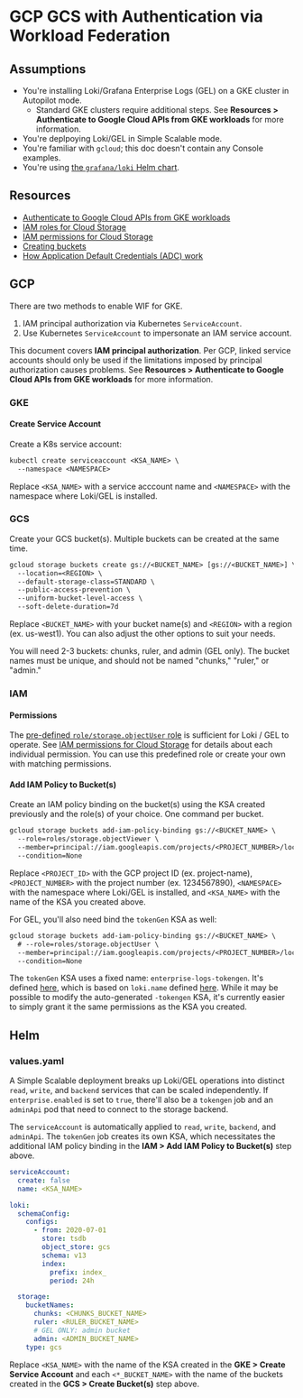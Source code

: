 # GCP GCS with Authentication via Workload Federation

## Assumptions

- You're installing Loki/Grafana Enterprise Logs (GEL) on a GKE cluster in Autopilot mode.
  - Standard GKE clusters require additional steps. See **Resources > Authenticate to Google Cloud APIs from GKE workloads** for more information.
- You're deplpoying Loki/GEL in Simple Scalable mode.
- You're familiar with `gcloud`; this doc doesn't contain any Console examples.
- You're using [the `grafana/loki` Helm chart](https://github.com/grafana/loki/tree/main/production/helm/loki).

## Resources

- [Authenticate to Google Cloud APIs from GKE workloads](https://cloud.google.com/kubernetes-engine/docs/how-to/workload-identity)
- [IAM roles for Cloud Storage](https://cloud.google.com/storage/docs/access-control/iam-roles)
- [IAM permissions for Cloud Storage](https://cloud.google.com/storage/docs/access-control/iam-permissions)
- [Creating buckets](https://cloud.google.com/storage/docs/creating-buckets)
- [How Application Default Credentials (ADC) work](https://cloud.google.com/docs/authentication/application-default-credentials)

## GCP

There are two methods to enable WIF for GKE.

1. IAM principal authorization via Kubernetes `ServiceAccount`.
2. Use Kubernetes `ServiceAccount` to impersonate an IAM service account.

This document covers **IAM principal authorization**. Per GCP, linked service accounts should only be used if the limitations imposed by principal authorization causes problems. See **Resources > Authenticate to Google Cloud APIs from GKE workloads** for more information.

### GKE

#### Create Service Account

Create a K8s service account:

```txt
kubectl create serviceaccount <KSA_NAME> \
  --namespace <NAMESPACE>
```

Replace `<KSA_NAME>` with a service acccount name and `<NAMESPACE>` with the namespace where Loki/GEL is installed.

### GCS

Create your GCS bucket(s). Multiple buckets can be created at the same time.

```txt
gcloud storage buckets create gs://<BUCKET_NAME> [gs://<BUCKET_NAME>] \
  --location=<REGION> \
  --default-storage-class=STANDARD \
  --public-access-prevention \
  --uniform-bucket-level-access \
  --soft-delete-duration=7d
```

Replace `<BUCKET_NAME>` with your bucket name(s) and `<REGION>` with a region (ex. us-west1). You can also adjust the other options to suit your needs.

You will need 2-3 buckets: chunks, ruler, and admin (GEL only). The bucket names must be unique, and should not be named "chunks," "ruler," or "admin."

### IAM

#### Permissions

The [pre-defined `role/storage.objectUser` role](https://cloud.google.com/storage/docs/access-control/iam-roles) is sufficient for Loki / GEL to
 operate. See [IAM permissions for Cloud Storage](https://cloud.google.com/storage/docs/access-control/iam-permissions) for details about each individual
 permission. You can use this predefined role or create your own with matching permissions.

#### Add IAM Policy to Bucket(s)

Create an IAM policy binding on the bucket(s) using the KSA created previously and the role(s) of your choice. One command per bucket.

```txt
gcloud storage buckets add-iam-policy-binding gs://<BUCKET_NAME> \
  --role=roles/storage.objectViewer \
  --member=principal://iam.googleapis.com/projects/<PROJECT_NUMBER>/locations/global/workloadIdentityPools/<PROJECT_ID>.svc.id.goog/subject/ns/<NAMESPACE>/sa/<KSA_NAME> \
  --condition=None
```

Replace `<PROJECT_ID>` with the GCP project ID (ex. project-name), `<PROJECT_NUMBER>` with the project number (ex. 1234567890), `<NAMESPACE>` with the namespace where Loki/GEL is installed, and `<KSA_NAME>` with the name of the KSA you created above.

For GEL, you'll also need bind the `tokenGen` KSA as well:

```txt
gcloud storage buckets add-iam-policy-binding gs://<BUCKET_NAME> \
  # --role=roles/storage.objectUser \
  --member=principal://iam.googleapis.com/projects/<PROJECT_NUMBER>/locations/global/workloadIdentityPools/<PROJECT_ID>.svc.id.goog/subject/ns/<NAMESPACE>/sa/enterprise-logs-tokengen \
  --condition=None
```

The `tokenGen` KSA uses a fixed name: `enterprise-logs-tokengen`. It's defined [here](https://github.com/grafana/loki/blob/4b5925a28e61f29a20aaabda3a159386a8ba7638/production/helm/loki/templates/tokengen/_helpers.yaml), which is based on `loki.name` defined [here](https://github.com/grafana/loki/blob/716d54e2a9617a80c2496a46e9c4cbf8ed51a5d9/production/helm/loki/templates/_helpers.tpl). While it may be possible to modify the auto-generated `-tokengen` KSA, it's currently easier to simply grant it the same permissions as the KSA you created.

## Helm

### values.yaml

A Simple Scalable deployment breaks up Loki/GEL operations into distinct `read`, `write`, and `backend` services that can be scaled independently.
 If `enterprise.enabled` is set to `true`, there'll also be a `tokengen` job and an `adminApi` pod that need to connect to the storage backend.

The `serviceAccount` is automatically applied to `read`, `write`, `backend`, and `adminApi`. The `tokenGen` job creates its own KSA, which necessitates the additional IAM policy binding in the **IAM > Add IAM Policy to Bucket(s)** step above.

```yaml
serviceAccount:
  create: false
  name: <KSA_NAME>

loki:
  schemaConfig:
    configs:
      - from: 2020-07-01
        store: tsdb
        object_store: gcs
        schema: v13
        index:
          prefix: index_
          period: 24h

  storage:
    bucketNames:
      chunks: <CHUNKS_BUCKET_NAME>
      ruler: <RULER_BUCKET_NAME>
      # GEL ONLY: admin bucket
      admin: <ADMIN_BUCKET_NAME>
    type: gcs
```

Replace `<KSA_NAME>` with the name of the KSA created in the **GKE > Create Service Account** and each `<*_BUCKET_NAME>` with the name of the buckets created in the **GCS > Create Bucket(s)** step above.